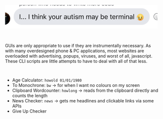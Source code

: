 <img style="width:500px" src="./pic2.png" /></a>

  <br>

GUIs are only appropriate to use if they are instrumentally necessary. As with many overdesigned phone & PC applications, most websites are overloaded with advertising, popups, viruses, and worst of all, javascript. These CLI scripts are little attempts to have to deal with all of that less.  

  <br>

- Age Calculator: `howold 01/01/1980` 
- To Monochrone: `bw` → for when I want no colours on my screen 
- Clipboard Wordcounter: `howlong` → reads from the clipboard directly and counts the length
- News Checker: `news` → gets me headlines and clickable links via some APIs
- Give Up Checker



